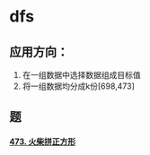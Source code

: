 # dfs

## 应用方向：

1. 在一组数据中选择数据组成目标值
2. 将一组数据均分成k份[698,473]

## 题

#### [473. 火柴拼正方形](https://leetcode-cn.com/problems/matchsticks-to-square/)